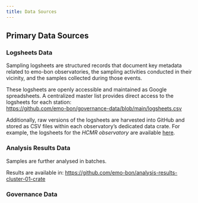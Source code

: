 ```yaml
---
title: Data Sources
---
```


## Primary Data Sources

### Logsheets Data

Sampling logsheets are structured records that document key metadata related to emo-bon observatories, the sampling activities conducted in their vicinity, and the samples collected during those events.  

These logsheets are openly accessible and maintained as Google spreadsheets. A centralized master list provides direct access to the logsheets for each station:  
https://github.com/emo-bon/governance-data/blob/main/logsheets.csv  

Additionally, raw versions of the logsheets are harvested into GitHub and stored as CSV files within each observatory’s dedicated data crate. For example, the logsheets for the *HCMR observatory* are available [here](https://github.com/emo-bon/observatory-hcmr-1-crate/tree/main/logsheets/raw ).


### Analysis Results Data

Samples are further analysed in batches.  

Results are available in: 
https://github.com/emo-bon/analysis-results-cluster-01-crate 


### Governance Data 
